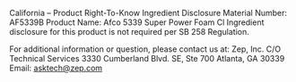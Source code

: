  
 
 
California – Product Right-To-Know Ingredient Disclosure 
Material Number: AF5339B 
Product Name: Afco 5339 Super Power Foam Cl 
Ingredient disclosure for this product is not required per SB 258 Regulation. 
 
For additional information or question, please contact us at: 
Zep, Inc. 
C/O Technical Services 
3330 Cumberland Blvd. SE, Ste 700 
Atlanta, GA 30339 
Email: asktech@zep.com 
 
 
 
 
